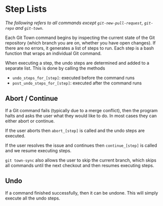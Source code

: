 # Step Lists

_The following refers to all commands except `git-new-pull-request`, `git-repo` and `git-town`._

Each Git Town command begins by inspecting the current state of the Git  repository
(which branch you are on, whether you have open changes).
If there are no errors, it generates a list of steps to run.
Each step is a bash function that wraps an individual Git command.

When executing a step, the undo steps are determined and added to a separate list.
This is done by calling the methods
* `undo_steps_for_[step]`: executed before the command runs
* `post_undo_steps_for_[step]`: executed after the command runs


## Abort / Continue

If a Git command fails (typically due to a merge conflict), then the program halts
and asks the user what they would like to do. In most cases they can either abort or continue.

If the user aborts then `abort_[step]` is called and the undo steps are executed.

If the user resolves the issue and continues then `continue_[step]` is called
and we resume executing steps.

`git town-sync` also allows the user to skip the current branch,
which skips all commands until the next checkout and then resumes executing steps.


## Undo

If a command finished successfully, then it can be undone.
This will simply execute all the undo steps.

